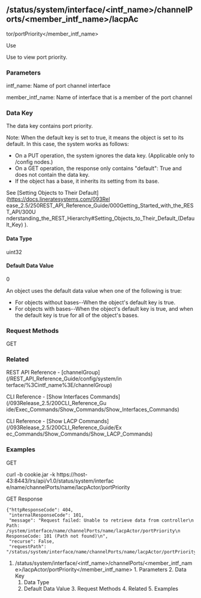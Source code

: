 ## /status/system/interface/<intf_name>/channelPorts/<member_intf_name>/lacpAc
tor/portPriority</member_intf_name>

Use

Use to view port priority.

### Parameters

intf_name: Name of port channel interface

member_intf_name: Name of interface that is a member of the port channel

### Data Key

The data key contains port priority.

Note: When the default key is set to true, it means the object is set to its
default. In this case, the system works as follows:

  * On a PUT operation, the system ignores the data key. (Applicable only to /config nodes.)
  * On a GET operation, the response only contains "default": True and does not contain the data key.
  * If the object has a base, it inherits its setting from its base.

See [Setting Objects to Their Default](https://docs.lineratesystems.com/093Rel
ease_2.5/250REST_API_Reference_Guide/000Getting_Started_with_the_REST_API/300U
nderstanding_the_REST_Hierarchy#Setting_Objects_to_Their_Default_(Default_Key)
).

#### Data Type

uint32

#### Default Data Value

0

An object uses the default data value when one of the following is true:

  * For objects without bases--When the object's default key is true.
  * For objects with bases--When the object's default key is true, and when the default key is true for all of the object's bases.

### Request Methods

GET

### Related

REST API Reference - [channelGroup](/REST_API_Reference_Guide/config/system/in
terface/%3Cintf_name%3E/channelGroup)

CLI Reference - [Show Interfaces Commands](/093Release_2.5/200CLI_Reference_Gu
ide/Exec_Commands/Show_Commands/Show_Interfaces_Commands)

CLI Reference - [Show LACP Commands](/093Release_2.5/200CLI_Reference_Guide/Ex
ec_Commands/Show_Commands/Show_LACP_Commands)

### Examples

GET

curl -b cookie.jar -k https://host-43:8443/lrs/api/v1.0/status/system/interfac
e/name/channelPorts/name/lacpActor/portPriority

GET Response

    
    {"httpResponseCode": 404,
     "internalResponseCode": 101,
     "message": "Request failed: Unable to retrieve data from controller\n  Path: /system/interface/name/channelPorts/name/lacpActor/portPriority\n  ResponseCode: 101 (Path not found)\n",
     "recurse": False,
     "requestPath": "/status/system/interface/name/channelPorts/name/lacpActor/portPriority"}
    

  1. /status/system/interface/<intf_name>/channelPorts/<member_intf_name>/lacpActor/portPriority</member_intf_name>
    1. Parameters
    2. Data Key
      1. Data Type
      2. Default Data Value
    3. Request Methods
    4. Related
    5. Examples

